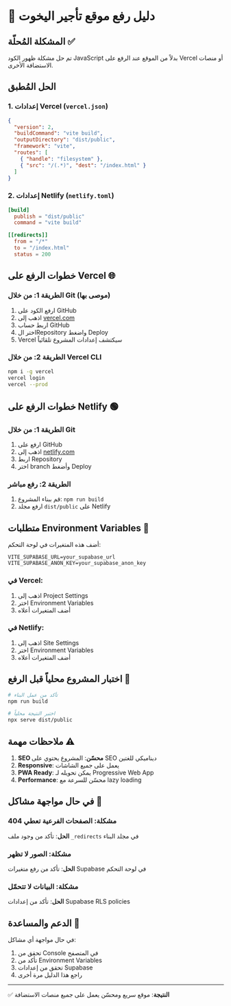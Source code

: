 # 🚀 دليل رفع موقع تأجير اليخوت

## المشكلة المُحلّة ✅

تم حل مشكلة ظهور الكود JavaScript بدلاً من الموقع عند الرفع على Vercel أو منصات الاستضافة الأخرى.

## الحل المُطبق

### 1. إعدادات Vercel (`vercel.json`)
```json
{
  "version": 2,
  "buildCommand": "vite build",
  "outputDirectory": "dist/public",
  "framework": "vite",
  "routes": [
    { "handle": "filesystem" },
    { "src": "/(.*)", "dest": "/index.html" }
  ]
}
```

### 2. إعدادات Netlify (`netlify.toml`)
```toml
[build]
  publish = "dist/public"
  command = "vite build"

[[redirects]]
  from = "/*"
  to = "/index.html"
  status = 200
```

## خطوات الرفع على Vercel 🌐

### الطريقة 1: من خلال Git (موصى بها)
1. ارفع الكود على GitHub
2. اذهب إلى [vercel.com](https://vercel.com)
3. اربط حساب GitHub
4. اختر الRepository واضغط Deploy
5. Vercel سيكتشف إعدادات المشروع تلقائياً

### الطريقة 2: من خلال Vercel CLI
```bash
npm i -g vercel
vercel login
vercel --prod
```

## خطوات الرفع على Netlify 🟢

### الطريقة 1: من خلال Git
1. ارفع على GitHub
2. اذهب إلى [netlify.com](https://netlify.com)
3. اربط Repository
4. اختر branch وأضغط Deploy

### الطريقة 2: رفع مباشر
1. قم ببناء المشروع: `npm run build`
2. ارفع مجلد `dist/public` على Netlify

## متطلبات Environment Variables 🔐

أضف هذه المتغيرات في لوحة التحكم:

```env
VITE_SUPABASE_URL=your_supabase_url
VITE_SUPABASE_ANON_KEY=your_supabase_anon_key
```

### في Vercel:
1. اذهب إلى Project Settings
2. اختر Environment Variables
3. أضف المتغيرات أعلاه

### في Netlify:
1. اذهب إلى Site Settings
2. اختر Environment Variables
3. أضف المتغيرات أعلاه

## اختبار المشروع محلياً قبل الرفع 🧪

```bash
# تأكد من عمل البناء
npm run build

# اختبر النتيجة محلياً
npx serve dist/public
```

## ملاحظات مهمة ⚠️

1. **SEO محسّن**: المشروع يحتوي على SEO ديناميكي للغتين
2. **Responsive**: يعمل على جميع الشاشات
3. **PWA Ready**: يمكن تحويله لـ Progressive Web App
4. **Performance**: محسّن للسرعة مع lazy loading

## في حال مواجهة مشاكل 🔧

### مشكلة: الصفحات الفرعية تعطي 404
**الحل**: تأكد من وجود ملف `_redirects` في مجلد البناء

### مشكلة: الصور لا تظهر
**الحل**: تأكد من رفع متغيرات Supabase في لوحة التحكم

### مشكلة: البيانات لا تتحمّل
**الحل**: تأكد من إعدادات Supabase RLS policies

## الدعم والمساعدة 💬

في حال مواجهة أي مشاكل:
1. تحقق من Console في المتصفح
2. تأكد من Environment Variables
3. تحقق من إعدادات Supabase
4. راجع هذا الدليل مرة أخرى

---

✅ **النتيجة**: موقع سريع ومحسّن يعمل على جميع منصات الاستضافة